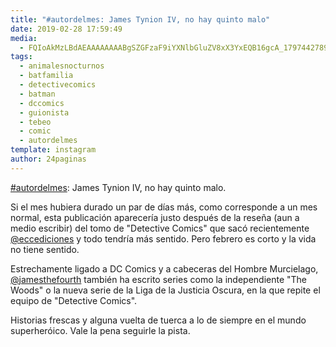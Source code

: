 ```yaml
---
title: "#autordelmes: James Tynion IV, no hay quinto malo"
date: 2019-02-28 17:59:49
media: 
  - FQIoAkMzLBdAEAAAAAAAABgSZGFzaF9iYXNlbGluZV8xX3YxEQB16gcA_17974427893212228.mp4
tags: 
  - animalesnocturnos
  - batfamilia
  - detectivecomics
  - batman
  - dccomics
  - guionista
  - tebeo
  - comic
  - autordelmes
template: instagram
author: 24paginas
---
```


[#autordelmes](/tags/autordelmes): James Tynion IV, no hay quinto malo.


Si el mes hubiera durado un par de días más, como corresponde a un mes normal, esta publicación aparecería justo después de la reseña (aun a medio escribir) del tomo de "Detective Comics" que sacó recientemente [@eccediciones](https://instagram.com/eccediciones) y todo tendría más sentido. Pero febrero es corto y la vida no tiene sentido.


Estrechamente ligado a DC Comics y a cabeceras del Hombre Murcielago, [@jamesthefourth](https://instagram.com/jamesthefourth) también ha escrito series como la independiente "The Woods" o la nueva serie de la Liga de la Justicia Oscura, en la que repite el equipo de "Detective Comics".


Historias frescas y alguna vuelta de tuerca a lo de siempre en el mundo superheróico. Vale la pena seguirle la pista.
